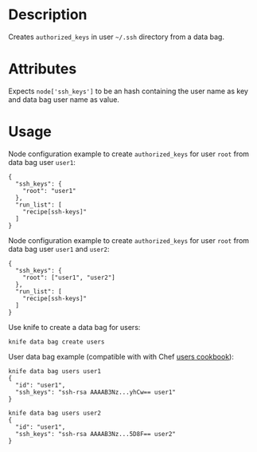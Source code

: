 Description
===========

Creates `authorized_keys` in user `~/.ssh` directory from a data bag.

Attributes
==========

Expects `node['ssh_keys']` to be an hash containing the user name as key and data bag user name as value.

Usage
=====

Node configuration example to create `authorized_keys` for user `root` from data bag user `user1`:

    {
      "ssh_keys": {
        "root": "user1"
      },
      "run_list": [
        "recipe[ssh-keys]"
      ]
    }

Node configuration example to create `authorized_keys` for user `root` from data bag user `user1` and `user2`:

    {
      "ssh_keys": {
        "root": ["user1", "user2"]
      },
      "run_list": [
        "recipe[ssh-keys]"
      ]
    }

Use knife to create a data bag for users:

    knife data bag create users

User data bag example (compatible with with Chef [users cookbook](https://github.com/opscode-cookbooks/users)):

    knife data bag users user1
    {
      "id": "user1",
      "ssh_keys": "ssh-rsa AAAAB3Nz...yhCw== user1"
    }

    knife data bag users user2
    {
      "id": "user1",
      "ssh_keys": "ssh-rsa AAAAB3Nz...5D8F== user2"
    }

